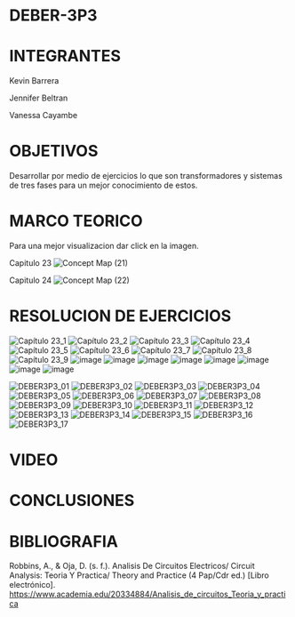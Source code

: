 # DEBER-3P3
# INTEGRANTES
Kevin Barrera

Jennifer Beltran

Vanessa Cayambe

# OBJETIVOS
Desarrollar por medio de ejercicios lo que son transformadores y sistemas de tres fases para un mejor conocimiento de estos.

# MARCO TEORICO
Para una mejor visualizacion dar click en la imagen.

Capitulo 23
![Concept Map (21)](https://user-images.githubusercontent.com/84421020/132625175-9dc59f6f-c1b5-4921-8bb2-02cadb9bfac0.jpg)

Capitulo 24 
![Concept Map (22)](https://user-images.githubusercontent.com/84421020/132630985-faa6c6d0-ef37-45b3-87bd-9d3a9685e3fb.jpg)


# RESOLUCION DE EJERCICIOS

![Capítulo 23_1](https://user-images.githubusercontent.com/84421020/132709922-89187156-4676-4b2a-b16f-366c25b97acc.jpg)
![Capítulo 23_2](https://user-images.githubusercontent.com/84421020/132709962-d3592bd6-58c6-45f5-bf76-68d16c54b3c6.jpg)
![Capítulo 23_3](https://user-images.githubusercontent.com/84421020/132710003-bedc4fc1-f3ee-4c32-976c-089dd5b1438f.jpg)
![Capítulo 23_4](https://user-images.githubusercontent.com/84421020/132710045-c1f226f4-a06d-47c2-baea-849469a6792a.jpg)
![Capítulo 23_5](https://user-images.githubusercontent.com/84421020/132710132-84d8cde6-1d48-4a82-91a0-1d4f873a720d.jpg)
![Capítulo 23_6](https://user-images.githubusercontent.com/84421020/132710173-5ba16785-8bd5-4428-8392-57230db52b21.jpg)
![Capítulo 23_7](https://user-images.githubusercontent.com/84421020/132710204-90cb7012-168c-4568-9999-52bfd167fd1a.jpg)
![Capítulo 23_8](https://user-images.githubusercontent.com/84421020/132710241-db34bb23-c4ab-4b29-b534-c27089085a73.jpg)
![Capítulo 23_9](https://user-images.githubusercontent.com/84421020/132710281-afc14189-cbab-4ad1-80a6-f94f73495e1e.jpg)
![image](https://user-images.githubusercontent.com/84421020/132716369-5b7bbbcb-3cea-410d-98a3-a1f0c71f57af.png)
![image](https://user-images.githubusercontent.com/84421020/132716410-0787fc3f-153c-4518-ab72-c4dc522618cf.png)
![image](https://user-images.githubusercontent.com/84421020/132716425-b2222026-ffbd-4962-ac1d-e228d93a6f06.png)
![image](https://user-images.githubusercontent.com/84421020/132716451-c4bee578-3457-4ac9-ab4c-e70fa09fe318.png)
![image](https://user-images.githubusercontent.com/84421020/132716468-5d2782bc-8ccc-49f5-ae22-8c3129648a20.png)
![image](https://user-images.githubusercontent.com/84421020/132716485-46fa0ba1-0caa-457a-8ac6-aa525d75af58.png)
![image](https://user-images.githubusercontent.com/84421020/132716791-a077c1c6-361c-4e62-8285-a20dad0348f7.png)
![image](https://user-images.githubusercontent.com/84421020/132716519-427217e8-2083-4075-aef8-b6188c79d759.png)




![DEBER3P3_01](https://user-images.githubusercontent.com/84421370/132609030-c8de4dfe-c743-47d7-9940-469fe0cafaaa.jpg)
![DEBER3P3_02](https://user-images.githubusercontent.com/84421370/132609044-9241c1c2-90d6-4894-b48f-7407ab30631b.jpg)
![DEBER3P3_03](https://user-images.githubusercontent.com/84421370/132609054-21768a7b-9a79-4f39-a64e-11f4d2efa072.jpg)
![DEBER3P3_04](https://user-images.githubusercontent.com/84421370/132609061-3e3e176f-102a-4d65-aaf0-666279a07454.jpg)
![DEBER3P3_05](https://user-images.githubusercontent.com/84421370/132609069-e0b4daac-7cdb-4d11-a639-eedce934243e.jpg)
![DEBER3P3_06](https://user-images.githubusercontent.com/84421370/132609074-6a6658b9-64dd-44fa-afd8-62e4fcc185ca.jpg)
![DEBER3P3_07](https://user-images.githubusercontent.com/84421370/132609090-942051a0-4ec9-4b89-8928-a8a48246bb28.jpg)
![DEBER3P3_08](https://user-images.githubusercontent.com/84421370/132609099-0f65b5b9-72a0-41df-9b3c-97c7de2983df.jpg)
![DEBER3P3_09](https://user-images.githubusercontent.com/84421370/132609105-1d885bd8-7dbf-46d9-9dbb-fd5f2a56d239.jpg)
![DEBER3P3_10](https://user-images.githubusercontent.com/84421370/132609115-4fa4e9a8-f6e2-4ad6-8a59-acfbaa8aefd6.jpg)
![DEBER3P3_11](https://user-images.githubusercontent.com/84421370/132609122-685d09ba-89c3-466d-aa89-3d915082fd77.jpg)
![DEBER3P3_12](https://user-images.githubusercontent.com/84421370/132609127-1cf5f29d-b8a3-4f4d-91b7-181796238730.jpg)
![DEBER3P3_13](https://user-images.githubusercontent.com/84421370/132609131-cd9806f1-0364-4e95-bd83-71f9af8d9e67.jpg)
![DEBER3P3_14](https://user-images.githubusercontent.com/84421370/132609138-9c67538e-5768-4bb0-9563-149354d7f877.jpg)
![DEBER3P3_15](https://user-images.githubusercontent.com/84421370/132609144-dbcbdcd9-0e0c-40b1-97d1-f268fdf2896b.jpg)
![DEBER3P3_16](https://user-images.githubusercontent.com/84421370/132609145-15d0e09c-ac81-44d2-a2b7-8e505800b07e.jpg)
![DEBER3P3_17](https://user-images.githubusercontent.com/84421370/132609151-65e5c075-cdea-48e5-b747-2a25b8befff5.jpg)

# VIDEO
# CONCLUSIONES
# BIBLIOGRAFIA

Robbins, A., & Oja, D. (s. f.). Analisis De Circuitos Electricos/ Circuit Analysis: Teoria Y Practica/ Theory and Practice (4 Pap/Cdr ed.) [Libro electrónico]. https://www.academia.edu/20334884/Analisis_de_circuitos_Teoria_y_practica
